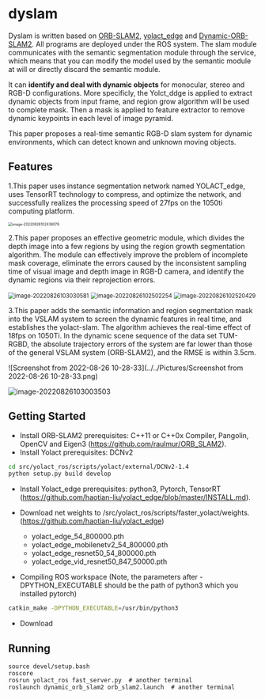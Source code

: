 # dyslam

Dyslam is written based on [ORB-SLAM2](https://github.com/raulmur/ORB_SLAM2), [yolact_edge](https://github.com/haotian-liu/yolact_edge) and [Dynamic-ORB-SLAM2](https://github.com/guanfang12/Dynamic_ORB_SLAM2). All programs are deployed under the ROS system. The slam module communicates with the semantic segmentation module through the service, which means that you can modify the model used by the semantic module at will or directly discard the semantic module.

It can **identify and deal with dynamic objects** for monocular, stereo and RGB-D configurations. More specificly, the Yolct_ddge is applied to extract dynamic objects from input frame, and region grow algorithm will be used to complete mask. Then a mask is applied to feature extractor to remove dynamic keypoints in each level of image pyramid.

This paper proposes a real-time semantic RGB-D slam system for dynamic environments, which can detect known and unknown moving objects.

## Features

1.This paper uses instance segmentation network named YOLACT_edge, uses TensorRT technology to compress, and optimize the network, and successfully realizes the processing speed of 27fps on the 1050ti computing platform. 

<img src="../../.config/Typora/typora-user-images/image-20220826102438079.png" alt="image-20220826102438079" style="zoom:50%;" />

2.This paper proposes an effective geometric module, which divides the depth image into a few regions by using the region growth segmentation algorithm. The module can effectively improve the problem of incomplete mask coverage, eliminate the errors caused by the inconsistent sampling time of visual image and depth image in RGB-D camera, and identify the dynamic regions via their reprojection errors. 

<img src="../../.config/Typora/typora-user-images/image-20220826103030581.png" alt="image-20220826103030581" style="zoom:80%;" />

<img src="../../.config/Typora/typora-user-images/image-20220826102502254.png" alt="image-20220826102502254" style="zoom: 80%;" />

<img src="../../.config/Typora/typora-user-images/image-20220826102520429.png" alt="image-20220826102520429" style="zoom:80%;" />

3.This paper adds the semantic information and region segmentation mask into the VSLAM system to screen the dynamic features in real time, and establishes the yolact-slam. The algorithm achieves the real-time effect of 18fps on 1050Ti. In the dynamic scene sequence of the data set TUM-RGBD, the absolute trajectory errors of the system are far lower than those of the general VSLAM system (ORB-SLAM2), and the RMSE is within 3.5cm. 

![Screenshot from 2022-08-26 10-28-33](../../Pictures/Screenshot from 2022-08-26 10-28-33.png)

![image-20220826103003503](../../.config/Typora/typora-user-images/image-20220826103003503.png)

## Getting Started

- Install ORB-SLAM2 prerequisites: C++11 or C++0x Compiler, Pangolin, OpenCV and Eigen3 (https://github.com/raulmur/ORB_SLAM2).
- Install Yolact prerequisites:   DCNv2

~~~bash
cd src/yolact_ros/scripts/yolact/external/DCNv2-1.4
python setup.py build develop
~~~

- Install Yolact_edge prerequisites: python3, Pytorch, TensorRT (https://github.com/haotian-liu/yolact_edge/blob/master/INSTALL.md).
- Download net weights to  /src/yolact_ros/scripts/faster_yolact/weights. (https://github.com/haotian-liu/yolact_edge)
  - yolact_edge_54_800000.pth
  - yolact_edge_mobilenetv2_54_800000.pth
  - yolact_edge_resnet50_54_800000.pth
  - yolact_edge_vid_resnet50_847_50000.pth

- Compiling ROS workspace (Note, the parameters after -DPYTHON_EXECUTABLE should be the path of python3 which you installed pytorch)

~~~bash
catkin_make -DPYTHON_EXECUTABLE=/usr/bin/python3
~~~

- Download 

## Running

~~~
source devel/setup.bash 
roscore
rosrun yolact_ros fast_server.py  # another terminal
roslaunch dynamic_orb_slam2 orb_slam2.launch  # another terminal
~~~

